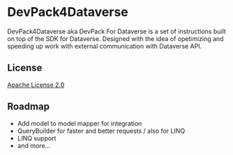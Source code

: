 
# DevPack4Dataverse

DevPack4Dataverse aka DevPack For Dataverse is a set of instructions built on top of the SDK for Dataverse. Designed with the idea of opetimizing and speeding up work with external communication with Dataverse API.
## License

[Apache License 2.0](https://github.com/C485/DevPack4Dataverse/blob/master/LICENSE.md)


## Roadmap

- Add model to model mapper for integration
- QueryBuilder for faster and better requests / also for LINQ
- LINQ support
- and more...